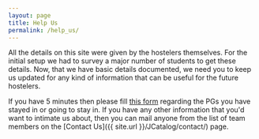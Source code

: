 ```yaml
---
layout: page
title: Help Us
permalink: /help_us/
---
```


All the details on this site were given by the hostelers themselves. For the initial setup we had to survey a major number of students to get these details. Now, that we have basic details documented, we need you to keep us updated for any kind of information that can be useful for the future hostelers.

If you have 5 minutes then please fill [this form](http://tinyurl.com/helpusform) regarding the PGs you have stayed in or going to stay in.
If you have any other information that you'd want to intimate us about, then you can mail anyone from the list of team members on the [Contact Us]({{ site.url }}/JCatalog/contact/) page.

